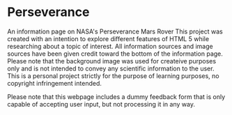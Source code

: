 # Perseverance
An information page on NASA's Perseverance Mars Rover
This project was created with an intention to explore different features of HTML 5 while researching about a topic of interest.
All information sources and image sources have been given credit toward the bottom of the information page.
Please note that the background image was used for createive purposes only and is not intended to convey any scientific information to the user.
This is a personal project strictly for the purpose of learning purposes, no copyright infringement intended.

Please note that this webpage includes a dummy feedback form that is only capable of accepting user input, but not processing it in any way.
